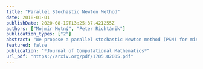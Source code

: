 ```yaml
---
title: "Parallel Stochastic Newton Method"
date: 2018-01-01
publishDate: 2020-08-19T13:25:37.421255Z
authors: ["Mojmı́r Mutný", "Peter Richtárik"]
publication_types: ["2"]
abstract: "We propose a parallel stochastic Newton method (PSN) for minimizing unconstrained smooth convex functions. We analyze the method in the strongly convex case, and give  conditions under which acceleration can be expected when compared to its serial counter- part. We show how PSN can be applied to the large quadratic function minimization in  general, and empirical risk minimization problems. We demonstrate the practical efficiency of the method through numerical experiments and models of simple matrix classes."
featured: false
publication: "*Journal of Computational Mathematics*"
url_pdf: "https://arxiv.org/pdf/1705.02005.pdf"
---
```


